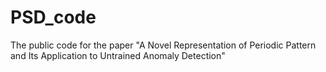 # PSD_code
The public code for the paper "A Novel Representation of Periodic Pattern and Its Application to Untrained Anomaly Detection"

